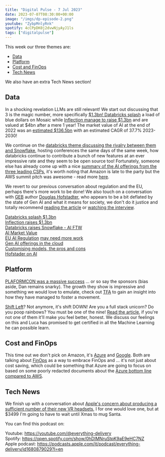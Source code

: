 ```yaml
---
title: "Digital Pulse - 7 Jul 2023"
date: 2023-07-07T08:30:00+00:00
image: "/imgs/dp-episode-2.png"
youtube: "ZybpMnlyRnk"
spotify: 4cCPpDK0j2dvwNjyAyJ1ls
tags: ["digitalpulse"]
---
```


This week our three themes are:

- [Data](#data)
- [Platform](#platform)
- [Cost and FinOps](#cost-and-finops)
- [Tech News](#tech-news)

We also have an extra Tech News section!

<!--more-->

## Data
In a shocking revelation LLMs are still relevant! We start out discussing that 3 is the magic number, more specifically [$1.3bn! Databricks splash](https://www.reuters.com/markets/deals/databricks-strikes-13-bln-deal-generative-ai-startup-mosaicml-2023-06-26/) a load of blue dollars on Mosaic while [Inflection manage to raise $1.3bn](https://www.reuters.com/technology/inflection-ai-raises-13-bln-funding-microsoft-others-2023-06-29/) and are valued at $4bn after a mere 1 year! The market value of AI at the end of 2022 was an [estimated $136.5bn](https://www.grandviewresearch.com/industry-analysis/artificial-intelligence-ai-market) with an estimated CAGR of 37.7% 2023-2030!

We continue on the [databricks theme discussing the rivalry between them and Snowflake](https://thenewstack.io/databricks-sees-and-raises-snowflake-with-gen-ai-llmops-more/), hosting conferences the same days of the same week, how databricks continue to contribute a bunch of new features at an ever impressive rate and they seem to be open source too! Fortunately, someone else has already come up with a nice [summary of the AI offerings from the three leading CSPs](https://thenewstack.io/generative-ai-cloud-services-aws-azure-or-google-cloud/), it's worth noting that Amazon is late to the party but the AWS summit pitch was awesome - read more [here](https://thenewstack.io/generative-ai-cloud-services-aws-azure-or-google-cloud/).

We revert to our previous conversation about regulation and the EU, perhaps there's more work to be done! We also touch on a conversation with [GEB](https://en.wikipedia.org/wiki/G%C3%B6del,_Escher,_Bach) author [Douglas Hofstadter](https://cogs.indiana.edu/directory/faculty/profile.php?faculty=dughof), who appears to be a bit deflated by the state of Gen AI and what it means for society, we don't do it justice and totally recommend [reading the article](https://www.lesswrong.com/posts/kAmgdEjq2eYQkB5PP/douglas-hofstadter-changes-his-mind-on-deep-learning-and-ai) or [watching the interview](https://www.youtube.com/watch?v=lfXxzAVtdpU&t=1763s).

[Databricks splash $1.3bn](https://www.reuters.com/markets/deals/databricks-strikes-13-bln-deal-generative-ai-startup-mosaicml-2023-06-26/)  
[Inflection raises $1.3bn](https://www.reuters.com/technology/inflection-ai-raises-13-bln-funding-microsoft-others-2023-06-29/)  
[Databricks raises Snowflake - AI FTW](https://thenewstack.io/databricks-sees-and-raises-snowflake-with-gen-ai-llmops-more/)  
[AI Market Value](https://www.grandviewresearch.com/industry-analysis/artificial-intelligence-ai-market)  
[EU AI Regulation](https://www.europarl.europa.eu/news/en/headlines/society/20230601STO93804/eu-ai-act-first-regulation-on-artificial-intelligence) [may need more work](https://www.theverge.com/2023/6/29/23777239/eu-ai-act-artificial-intelligence-regulations-europe)  
[Gen AI offerings in the cloud](https://thenewstack.io/generative-ai-cloud-services-aws-azure-or-google-cloud/)  
[Customising models, the pros and cons](https://thenewstack.io/the-pros-and-con-of-customizing-large-language-models/)  
[Hofstader on AI](https://www.lesswrong.com/posts/kAmgdEjq2eYQkB5PP/douglas-hofstadter-changes-his-mind-on-deep-learning-and-ai)  

## Platform

[PLAFORMCON was a massive success](https://thenewstack.io/platformcon-2023-bigger-and-even-better/) ... or so say the sponsors (bias aside, Dan remains snarky). The growth they show is impressive and something we would love to emulate, check out [TFA](https://thenewstack.io/platformcon-2023-bigger-and-even-better/) to gain an insight into how they have managed to foster a movement.

[Shift Left](https://cloud.google.com/blog/products/application-development/richard-seroter-on-shifting-down-vs-shifting-left)? Not anymore, it's shift DOWN! Are you a full stack unicorn? Do you poop rainbows? You must be one of the nine! [Read the article](https://cloud.google.com/blog/products/application-development/richard-seroter-on-shifting-down-vs-shifting-left), if you're not one of them it'll make you feel better, honest. We discuss our feelings on this and Luca has promised to get certified in all the Machine Learning he can possible learn.

## Cost and FinOps

This time out we don't pick on Amazon, it's [Azure](https://azure.microsoft.com/en-us/blog/how-microsoft-cloud-is-embracing-finops-practitioners/) and [Google](https://cloud.google.com/blog/transform/cloud-econonomics-101-measuring-it-infrastructure-investments-roi). Both are talking about [FinOps](https://www.nearform.com/blog/is-finops-really-about-saving-money/) as a way to embrace FinOps and ... it's not just about cost saving, which could be something that Azure are going to focus on based on some poorly redacted documents about the [Azure bottom line compared to AWS](https://www.crn.com/news/cloud/report-2022-microsoft-azure-revenue-less-than-estimated-half-that-of-aws).


## Tech News

We finish up with a conversation about [Apple's concern about producing a sufficient number of their new  VR headsets](https://www.ign.com/articles/apple-is-reportedly-scaling-back-production-plans-of-its-3499-vision-pro-mixed-reality-headset), I for one would love one, but at $3499 I'm going to have to wait until Xmas to mug Santa.


You can find this podcast on:

Youtube: https://youtube.com/@everything-delivery  
Spotify: https://open.spotify.com/show/0hDIMNruStpK9aE9eHC7NZ  
Apple podcast: https://podcasts.apple.com/it/podcast/everything-delivery/id1680879029?l=en  


